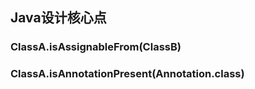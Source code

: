 ## Java设计核心点

### ClassA.isAssignableFrom(ClassB)

### ClassA.isAnnotationPresent(Annotation.class)
